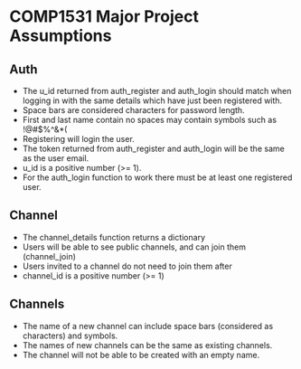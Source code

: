 # COMP1531 Major Project Assumptions

## Auth
* The u_id returned from auth_register and auth_login should match when logging in with the same details which have just been registered with.
* Space bars are considered characters for password length.
* First and last name contain no spaces may contain symbols such as !@#$%^&*(
* Registering will login the user.
* The token returned from auth_register and auth_login will be the same as the user email.
* u_id is a positive number (>= 1).
* For the auth_login function to work there must be at least one registered user.

## Channel
* The channel_details function returns a dictionary
* Users will be able to see public channels, and can join them (channel_join)
* Users invited to a channel do not need to join them after
* channel_id is a positive number (>= 1)

## Channels
* The name of a new channel can include space bars (considered as characters) and symbols.
* The names of new channels can be the same as existing channels.
* The channel will not be able to be created with an empty name.
